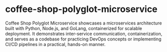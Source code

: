 # coffee-shop-polyglot-microservice
Coffee Shop Polyglot Microservice showcases a microservices architecture built with Python, Node.js, and GoLang, containerized for scalable deployment. It demonstrates inter-service communication, containerization, and serves as a codebase for practicing DevOps concepts or implementing CI/CD pipelines in a practical, hands-on manner.
